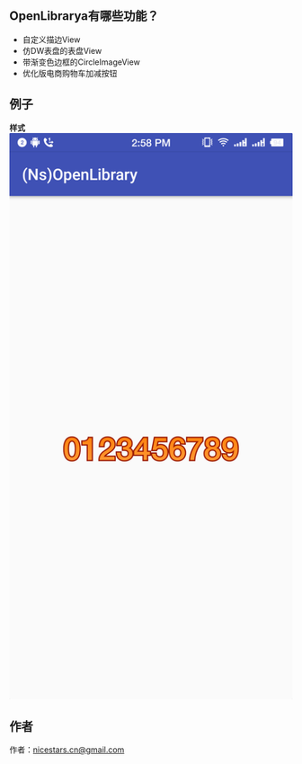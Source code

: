 ## OpenLibrarya有哪些功能？ ##

* 自定义描边View 
* 仿DW表盘的表盘View
* 带渐变色边框的CircleImageView
* 优化版电商购物车加减按钮

## 例子 ##

**样式**
![](https://github.com/NiceStars/OpenLibrary/blob/master/image/view1.png)

## 作者 ##
作者：nicestars.cn@gmail.com

